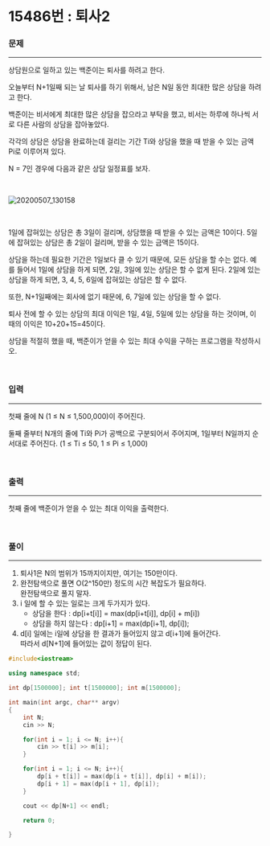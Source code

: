 15486번 : 퇴사2
=============

### 문제
***
상담원으로 일하고 있는 백준이는 퇴사를 하려고 한다.

오늘부터 N+1일째 되는 날 퇴사를 하기 위해서, 남은 N일 동안 최대한 많은 상담을 하려고 한다.

백준이는 비서에게 최대한 많은 상담을 잡으라고 부탁을 했고, 비서는 하루에 하나씩 서로 다른 사람의 상담을 잡아놓았다.

각각의 상담은 상담을 완료하는데 걸리는 기간 Ti와 상담을 했을 때 받을 수 있는 금액 Pi로 이루어져 있다.

N = 7인 경우에 다음과 같은 상담 일정표를 보자.

<br>

![20200507_130158](https://i.imgur.com/eFkVzVe.png)

<br>

1일에 잡혀있는 상담은 총 3일이 걸리며, 상담했을 때 받을 수 있는 금액은 10이다. 5일에 잡혀있는 상담은 총 2일이 걸리며, 받을 수 있는 금액은 15이다.

상담을 하는데 필요한 기간은 1일보다 클 수 있기 때문에, 모든 상담을 할 수는 없다. 예를 들어서 1일에 상담을 하게 되면, 2일, 3일에 있는 상담은 할 수 없게 된다. 2일에 있는 상담을 하게 되면, 3, 4, 5, 6일에 잡혀있는 상담은 할 수 없다.

또한, N+1일째에는 회사에 없기 때문에, 6, 7일에 있는 상담을 할 수 없다.

퇴사 전에 할 수 있는 상담의 최대 이익은 1일, 4일, 5일에 있는 상담을 하는 것이며, 이때의 이익은 10+20+15=45이다.

상담을 적절히 했을 때, 백준이가 얻을 수 있는 최대 수익을 구하는 프로그램을 작성하시오.


<br>

### 입력
***

첫째 줄에 N (1 ≤ N ≤ 1,500,000)이 주어진다.

둘째 줄부터 N개의 줄에 Ti와 Pi가 공백으로 구분되어서 주어지며, 1일부터 N일까지 순서대로 주어진다. (1 ≤ Ti ≤ 50, 1 ≤ Pi ≤ 1,000)

<br>

### 출력
***

첫째 줄에 백준이가 얻을 수 있는 최대 이익을 출력한다.

<br>

### 풀이
***

1. 퇴사1은 N의 범위가 15까지이지만, 여기는 150만이다.
2. 완전탐색으로 풀면 O(2^150만) 정도의 시간 복잡도가 필요하다.  
완전탐색으로 풀지 말자.
3. i 일에 할 수 있는 일로는 크게 두가지가 있다.
   - 상담을 한다 : dp[i+t[i]] = max(dp[i+t[i]], dp[i] + m[i])
   - 상담을 하지 않는다 : dp[i+1] = max(dp[i+1], dp[i]);
4. d[i] 일에는 i일에 상담을 한 결과가 들어있지 않고 d[i+1]에 들어간다.   
따라서 d[N+1]에 들어있는 값이 정답이 된다.  

```c++
#include<iostream>

using namespace std;

int dp[1500000]; int t[1500000]; int m[1500000];

int main(int argc, char** argv)
{
	int N;
	cin >> N;

	for(int i = 1; i <= N; i++){
		cin >> t[i] >> m[i];
	}

	for(int i = 1; i <= N; i++){
		dp[i + t[i]] = max(dp[i + t[i]], dp[i] + m[i]);
		dp[i + 1] = max(dp[i + 1], dp[i]);
	}

	cout << dp[N+1] << endl;

	return 0;

}
```
